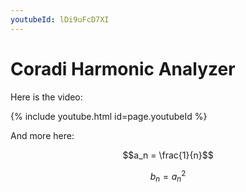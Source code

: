 ```yaml
---
youtubeId: lDi9uFcD7XI
---
```


# Coradi Harmonic Analyzer

Here is the video:

{% include youtube.html id=page.youtubeId %}


And more here:

<script type="text/javascript" async
  src="https://cdn.mathjax.org/mathjax/latest/MathJax.js?config=TeX-MML-AM_CHTML">
</script>

$$a_n = \frac{1}{n}$$

$$b_n = a_n^2$$
